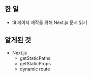 ## 한 일

- til 페이지 제작을 위해 Next.js 문서 읽기

## 알게된 것

- Next.js
  - getStaticPaths
  - getStaticProps
  - dynamic route
